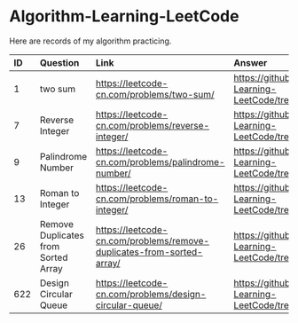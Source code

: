# Algorithm-Learning-LeetCode
Here are records of my algorithm practicing.

|ID|Question|Link|Answer|Date|
|:--|:--|:--|:--|:--|
|1|two sum|https://leetcode-cn.com/problems/two-sum/|https://github.com/VincentMLiu/Algorithm-Learning-LeetCode/tree/master/src/com/xixi/easy/id0001|2019.07.03|
|7|Reverse Integer|https://leetcode-cn.com/problems/reverse-integer/|https://github.com/VincentMLiu/Algorithm-Learning-LeetCode/tree/master/src/com/xixi/easy/id0007|2019.07.15|
|9|Palindrome Number|https://leetcode-cn.com/problems/palindrome-number/|https://github.com/VincentMLiu/Algorithm-Learning-LeetCode/tree/master/src/com/xixi/easy/id0009|2019.07.18|
|13|Roman to Integer|https://leetcode-cn.com/problems/roman-to-integer/|https://github.com/VincentMLiu/Algorithm-Learning-LeetCode/tree/master/src/com/xixi/easy/id0013|2019.07.24|
|26|Remove Duplicates from Sorted Array|https://leetcode-cn.com/problems/remove-duplicates-from-sorted-array/|https://github.com/VincentMLiu/Algorithm-Learning-LeetCode/tree/master/src/com/xixi/easy/id0026|2019.11.13|
|622|Design Circular Queue|https://leetcode-cn.com/problems/design-circular-queue/|https://github.com/VincentMLiu/Algorithm-Learning-LeetCode/tree/master/src/com/xixi/medium/id0622|2019.07.10|

